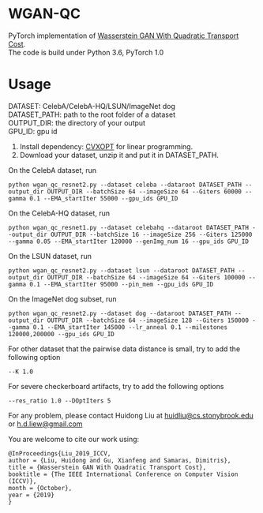 # WGAN-QC
PyTorch implementation of [Wasserstein GAN With Quadratic Transport Cost](http://openaccess.thecvf.com/content_ICCV_2019/html/Liu_Wasserstein_GAN_With_Quadratic_Transport_Cost_ICCV_2019_paper.html).<br>
The code is build under Python 3.6, PyTorch 1.0
# Usage
DATASET: CelebA/CelebA-HQ/LSUN/ImageNet dog <br>
DATASET_PATH: path to the root folder of a dataset <br>
OUTPUT_DIR: the directory of your output <br>
GPU_ID: gpu id
1. Install dependency: [CVXOPT](https://cvxopt.org/) for linear programming. <br> 
2. Download your dataset, unzip it and put it in DATASET_PATH. <br>

On the CelebA dataset, run 
```
python wgan_qc_resnet2.py --dataset celeba --dataroot DATASET_PATH --output_dir OUTPUT_DIR --batchSize 64 --imageSize 64 --Giters 60000 --gamma 0.1 --EMA_startIter 55000 --gpu_ids GPU_ID
```

On the CelebA-HQ dataset, run
```
python wgan_qc_resnet1.py --dataset celebahq --dataroot DATASET_PATH --output_dir OUTPUT_DIR --batchSize 16 --imageSize 256 --Giters 125000 --gamma 0.05 --EMA_startIter 120000 --genImg_num 16 --gpu_ids GPU_ID
```

On the LSUN dataset, run
```
python wgan_qc_resnet2.py --dataset lsun --dataroot DATASET_PATH --output_dir OUTPUT_DIR --batchSize 64 --imageSize 64 --Giters 100000 --gamma 0.1 --EMA_startIter 95000 --pin_mem --gpu_ids GPU_ID
```

On the ImageNet dog subset, run
```
python wgan_qc_resnet2.py --dataset dog --dataroot DATASET_PATH --output_dir OUTPUT_DIR --batchSize 64 --imageSize 128 --Giters 150000 --gamma 0.1 --EMA_startIter 145000 --lr_anneal 0.1 --milestones 120000,200000 --gpu_ids GPU_ID
```

For other dataset that the pairwise data distance is small, try to add the following option
```
--K 1.0
```

For severe checkerboard artifacts, try to add the following options
```
--res_ratio 1.0 --DOptIters 5
```

For any problem, please contact Huidong Liu at huidliu@cs.stonybrook.edu or h.d.liew@gmail.com <br>

You are welcome to cite our work using:
```
@InProceedings{Liu_2019_ICCV,
author = {Liu, Huidong and Gu, Xianfeng and Samaras, Dimitris},
title = {Wasserstein GAN With Quadratic Transport Cost},
booktitle = {The IEEE International Conference on Computer Vision (ICCV)},
month = {October},
year = {2019}
}
```
